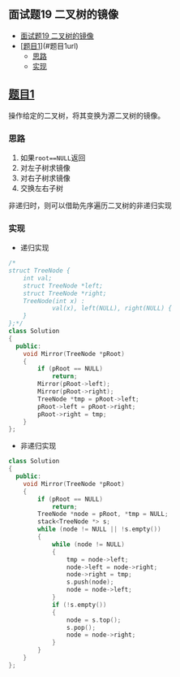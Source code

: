 ## 面试题19 二叉树的镜像

<!-- TOC -->

- [面试题19 二叉树的镜像](#面试题19-二叉树的镜像)
- [[题目1][url]](#题目1url)
    - [思路](#思路)
    - [实现](#实现)

<!-- /TOC -->

## [题目1][url]
操作给定的二叉树，将其变换为源二叉树的镜像。 

### 思路
1. 如果`root==NULL`返回
2. 对左子树求镜像
3. 对右子树求镜像
4. 交换左右子树

非递归时，则可以借助先序遍历二叉树的非递归实现

### 实现


- 递归实现

```cpp
/*
struct TreeNode {
	int val;
	struct TreeNode *left;
	struct TreeNode *right;
	TreeNode(int x) :
			val(x), left(NULL), right(NULL) {
	}
};*/
class Solution
{
  public:
    void Mirror(TreeNode *pRoot)
    {
        if (pRoot == NULL)
            return;
        Mirror(pRoot->left);
        Mirror(pRoot->right);
        TreeNode *tmp = pRoot->left;
        pRoot->left = pRoot->right;
        pRoot->right = tmp;
    }
};
``` 

- 非递归实现
```cpp
class Solution
{
  public:
    void Mirror(TreeNode *pRoot)
    {
        if (pRoot == NULL)
            return;
        TreeNode *node = pRoot, *tmp = NULL;
        stack<TreeNode *> s;
        while (node != NULL || !s.empty())
        {
            while (node != NULL)
            {
                tmp = node->left;
                node->left = node->right;
                node->right = tmp;
                s.push(node);
                node = node->left;
            }
            if (!s.empty())
            {
                node = s.top();
                s.pop();
                node = node->right;
            }
        }
    }
};
```

[url]:https://www.nowcoder.com/practice/564f4c26aa584921bc75623e48ca3011?tpId=13&tqId=11171&rp=1&ru=/ta/coding-interviews&qru=/ta/coding-interviews/question-ranking